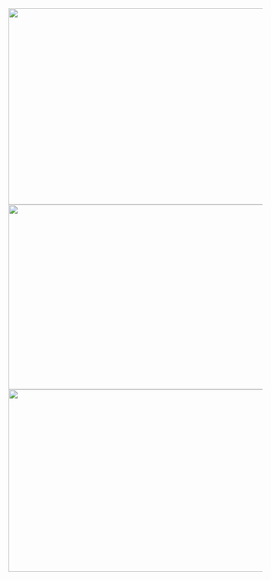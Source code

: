 <img src="https://farm8.staticflickr.com/7005/27053867116_0bfd28566f_z.jpg" width="640" height="389">
<img src="https://farm8.staticflickr.com/7537/27053866966_d1674dd231_z.jpg" width="640" height="366">
<img src="https://farm8.staticflickr.com/7112/27053866736_d7916caa82_z.jpg" width="640" height="361">
